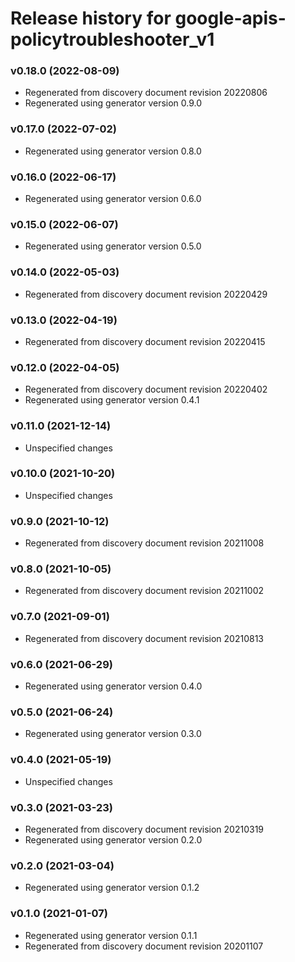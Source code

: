 # Release history for google-apis-policytroubleshooter_v1

### v0.18.0 (2022-08-09)

* Regenerated from discovery document revision 20220806
* Regenerated using generator version 0.9.0

### v0.17.0 (2022-07-02)

* Regenerated using generator version 0.8.0

### v0.16.0 (2022-06-17)

* Regenerated using generator version 0.6.0

### v0.15.0 (2022-06-07)

* Regenerated using generator version 0.5.0

### v0.14.0 (2022-05-03)

* Regenerated from discovery document revision 20220429

### v0.13.0 (2022-04-19)

* Regenerated from discovery document revision 20220415

### v0.12.0 (2022-04-05)

* Regenerated from discovery document revision 20220402
* Regenerated using generator version 0.4.1

### v0.11.0 (2021-12-14)

* Unspecified changes

### v0.10.0 (2021-10-20)

* Unspecified changes

### v0.9.0 (2021-10-12)

* Regenerated from discovery document revision 20211008

### v0.8.0 (2021-10-05)

* Regenerated from discovery document revision 20211002

### v0.7.0 (2021-09-01)

* Regenerated from discovery document revision 20210813

### v0.6.0 (2021-06-29)

* Regenerated using generator version 0.4.0

### v0.5.0 (2021-06-24)

* Regenerated using generator version 0.3.0

### v0.4.0 (2021-05-19)

* Unspecified changes

### v0.3.0 (2021-03-23)

* Regenerated from discovery document revision 20210319
* Regenerated using generator version 0.2.0

### v0.2.0 (2021-03-04)

* Regenerated using generator version 0.1.2

### v0.1.0 (2021-01-07)

* Regenerated using generator version 0.1.1
* Regenerated from discovery document revision 20201107

